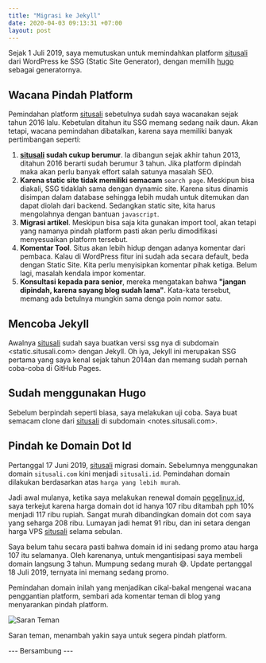 ```yaml
---
title: "Migrasi ke Jekyll"
date: 2020-04-03 09:13:31 +07:00
layout: post
---
```


Sejak 1 Juli 2019, saya memutuskan untuk memindahkan platform [situsali] dari WordPress ke SSG (Static Site Generator), dengan memilih [hugo] sebagai generatornya.

## Wacana Pindah Platform

Pemindahan platform [situsali] sebetulnya sudah saya wacanakan sejak tahun 2016 lalu. Kebetulan ditahun itu SSG memang sedang naik daun. Akan tetapi, wacana pemindahan dibatalkan, karena saya memiliki banyak pertimbangan seperti:

1. **[situsali] sudah cukup berumur**. Ia dibangun sejak akhir tahun 2013, ditahun 2016 berarti sudah berumur 3 tahun. Jika platform dipindah maka akan perlu banyak effort salah satunya masalah SEO.
2. **Karena static site tidak memiliki semacam** `search page`. Meskipun bisa diakali, SSG tidaklah sama dengan dynamic site. Karena situs dinamis disimpan dalam database sehingga lebih mudah untuk ditemukan dan dapat diolah dari backend. Sedangkan static site, kita harus mengolahnya dengan bantuan `javascript`.
3. **Migrasi artikel**. Meskipun bisa saja kita gunakan import tool, akan tetapi yang namanya pindah platform pasti akan perlu dimodifikasi menyesuaikan platform tersebut.
4. **Komentar Tool**. Situs akan lebih hidup dengan adanya komentar dari pembaca. Kalau di WordPress fitur ini sudah ada secara default, beda dengan Static Site. Kita perlu menyisipkan komentar pihak ketiga. Belum lagi, masalah kendala impor komentar.
5. **Konsultasi kepada para senior**, mereka mengatakan bahwa __"jangan dipindah, karena sayang blog sudah lama"__. Kata-kata tersebut, memang ada betulnya mungkin sama denga poin nomor satu.

## Mencoba Jekyll

Awalnya [situsali] sudah saya buatkan versi ssg nya di subdomain <static.situsali.com> dengan Jekyll. Oh iya, Jekyll ini merupakan SSG pertama yang saya kenal sejak tahun 2014an dan memang sudah pernah coba-coba di GitHub Pages.

## Sudah menggunakan Hugo

Sebelum berpindah seperti biasa, saya melakukan uji coba. Saya buat semacam clone dari [situsali] di subdomain <notes.situsali.com>.

## Pindah ke Domain Dot Id
Pertanggal 17 Juni 2019, [situsali] migrasi domain. Sebelumnya menggunakan domain `situsali.com` kini menjadi `situsali.id`. Pemindahan domain dilakukan berdasarkan atas `harga yang lebih murah`.

Jadi awal mulanya, ketika saya melakukan renewal domain [pegelinux.id], saya terkejut karena harga domain dot id hanya 107 ribu ditambah pph 10% menjadi 117 ribu rupiah. Sangat murah dibandingkan domain dot com saya yang seharga 208 ribu. Lumayan jadi hemat 91 ribu, dan ini setara dengan harga VPS [situsali] selama sebulan.

Saya belum tahu secara pasti bahwa domain id ini sedang promo atau harga 107 itu selamanya. Oleh karenanya, untuk mengantisipasi saya membeli domain langsung 3 tahun. Mumpung sedang murah 😅. Update pertanggal 18 Juli 2019, ternyata ini memang sedang promo.

Pemindahan domain inilah yang menjadikan cikal-bakal mengenai wacana penggantian platform, sembari ada komentar teman di blog yang menyarankan pindah platform.

![Saran Teman](/img/migrasi-ke-hugo-1.png)

Saran teman, menambah yakin saya untuk segera pindah platform.

--- Bersambung ---

[situsali]: https://www.situsali.id
[hugo]: https://gohugo.io
[pegelinux.id]: https://pegelinux.id
